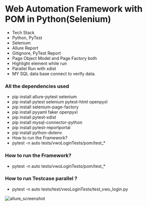 # Web Automation Framework with POM in Python(Selenium)
 - Tech Stack
 - Python, PyTest
 - Selenium
 - Allure Report
 - Gitignore, PyTest Report
 - Page Object Model and Page Factory both
 - Highlight element while run
 - Parallel Run with xdist
 - MY SQL data base connect to verify data.

### All the dependencies used
 - pip install allure-pytest selenium
 - pip install pytest selenium pytest-html openpyxl
 - pip install selenium-page-factory
 - pip install pyyaml faker openpyxl
 - pip install pytest-xdist
 - pip install mysql-connector-python
 - pip install pytest-reportportal
 - pip install python-dotenv
 - How to run the Framework?
 - pytest -n auto tests/vwoLoginTests/pom/test_*

### How to run the Framework?
 - pytest -n auto tests/vwoLoginTests/pom/test_*

### How to run Testcase parallel ?
 - pytest -n auto tests/test/vwoLoginTests/test_vwo_login.py

![allure_screenshot](https://github.com/user-attachments/assets/211c8a2d-cad0-4eea-8ca4-531d0baedf5f)
